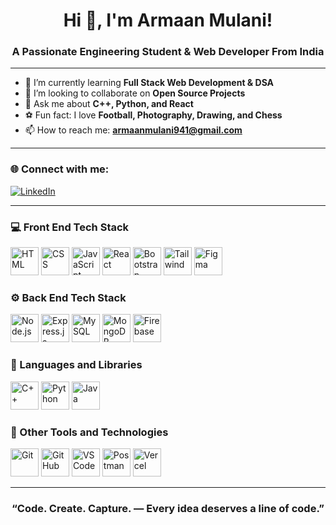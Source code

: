 <h1 align="center">Hi 👋, I'm Armaan Mulani!</h1>
<h3 align="center">A Passionate Engineering Student & Web Developer From India</h3>

---

- 🌱 I’m currently learning **Full Stack Web Development & DSA**
- 👯 I’m looking to collaborate on **Open Source Projects**
- 💬 Ask me about **C++, Python, and React**
- ⚽ Fun fact: I love **Football, Photography, Drawing, and Chess**
- 📫 How to reach me: **armaanmulani941@gmail.com**

---

### 🌐 Connect with me:
<p align="left">
<a href="https://linkedin.com/in/armaan941/" target="_blank"><img align="center" src="https://skillicons.dev/icons?i=linkedin" alt="LinkedIn" /></a>
</p>

---

### 💻 Front End Tech Stack
<p align="left">
<a href="https://www.w3schools.com/html/" target="_blank"><img src="https://skillicons.dev/icons?i=html" height="45" alt="HTML" /></a>
<a href="https://www.w3schools.com/css/" target="_blank"><img src="https://skillicons.dev/icons?i=css" height="45" alt="CSS" /></a>
<a href="https://www.w3schools.com/js/" target="_blank"><img src="https://skillicons.dev/icons?i=js" height="45" alt="JavaScript" /></a>
<a href="https://react.dev/learn" target="_blank"><img src="https://skillicons.dev/icons?i=react" height="45" alt="React" /></a>
<a href="https://getbootstrap.com/docs/5.3/getting-started/introduction/" target="_blank"><img src="https://skillicons.dev/icons?i=bootstrap" height="45" alt="Bootstrap" /></a>
<a href="https://tailwindcss.com/docs/installation/using-vite" target="_blank"><img src="https://skillicons.dev/icons?i=tailwind" height="45" alt="Tailwind" /></a>
<a href="https://www.figma.com/" target="_blank"><img src="https://skillicons.dev/icons?i=figma" height="45" alt="Figma" /></a>
</p>

### ⚙️ Back End Tech Stack
<p align="left">
<a href="https://nodejs.org/docs/latest/api/" target="_blank"><img src="https://skillicons.dev/icons?i=nodejs" height="45" alt="Node.js" /></a>
<a href="https://expressjs.com/" target="_blank"><img src="https://skillicons.dev/icons?i=express" height="45" alt="Express.js" /></a>
<a href="https://dev.mysql.com/doc/" target="_blank"><img src="https://skillicons.dev/icons?i=mysql" height="45" alt="MySQL" /></a>
<a href="https://www.mongodb.com/" target="_blank"><img src="https://skillicons.dev/icons?i=mongodb" height="45" alt="MongoDB" /></a>
<a href="https://firebase.google.com/" target="_blank"><img src="https://skillicons.dev/icons?i=firebase" height="45" alt="Firebase" /></a>
</p>

### 🧩 Languages and Libraries
<p align="left">
<a href="https://www.w3schools.com/cpp/" target="_blank"><img src="https://skillicons.dev/icons?i=cpp" height="45" alt="C++" /></a>
<a href="https://www.python.org/doc/" target="_blank"><img src="https://skillicons.dev/icons?i=python" height="45" alt="Python" /></a>
<a href="https://www.w3schools.com/java/" target="_blank"><img src="https://skillicons.dev/icons?i=java" height="45" alt="Java" /></a>
</p>

### 🧰 Other Tools and Technologies
<p align="left">
<a href="https://git-scm.com/" target="_blank"><img src="https://skillicons.dev/icons?i=git" height="45" alt="Git" /></a>
<a href="https://github.com/" target="_blank"><img src="https://skillicons.dev/icons?i=github" height="45" alt="GitHub" /></a>
<a href="https://code.visualstudio.com/" target="_blank"><img src="https://skillicons.dev/icons?i=vscode" height="45" alt="VS Code" /></a>
<a href="https://www.postman.com/" target="_blank"><img src="https://skillicons.dev/icons?i=postman" height="45" alt="Postman" /></a>
<a href="https://vercel.com/" target="_blank"><img src="https://skillicons.dev/icons?i=vercel" height="45" alt="Vercel" /></a>
</p>

---

<h3 align="center">“Code. Create. Capture. — Every idea deserves a line of code.”</h3>
